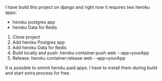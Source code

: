 I have build this project on django and right now it requires two heroku apps:

- heroku postgres app 
- heroku Data for Redis

1. Clone project
2. Add heroku Postgres app
3. Add heroku Data for Redis
4. Build locally and push:
heroku container:push web --app=yourApp
5. Release:
heroku container:release web --app=yourApp 


It is possible to ommit heroku paid apps. I have to install them during build and start extra process for free.